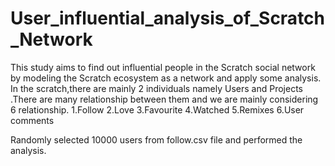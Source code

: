 # User_influential_analysis_of_Scratch_Network
This study aims to find out influential people in the Scratch social network by modeling the Scratch ecosystem as a network and apply some analysis.
In the scratch,there are mainly 2 individuals namely Users and Projects .There are  many relationship between them and we are mainly considering 6 relationship.
1.Follow
2.Love
3.Favourite
4.Watched
5.Remixes
6.User comments

Randomly selected 10000 users from follow.csv file and performed the analysis.
